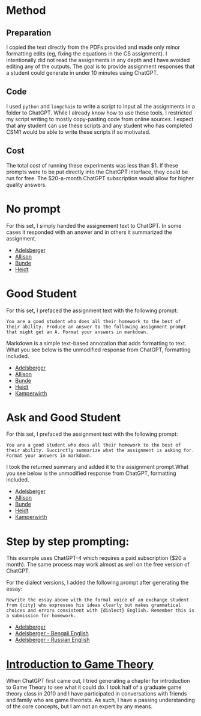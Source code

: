 # Method

## Preparation
I copied the text directly from the PDFs provided and made only minor formatting edits (eg, fixing the equations in the CS assignment). I intentionally did not read the assignments in any depth and I have avoided editing any of the outputs. The goal is to provide assignment responses that a student could generate in under 10 minutes using ChatGPT.

## Code
I used `python` and `langchain` to write a script to input all the assignments in a folder to ChatGPT. While I already know how to use these tools, I restricted my script writing to mostly copy-pasting code from online sources. I expect that any student can use these scripts and any student who has completed CS141 would be able to write these scripts if so motivated.

## Cost
The total cost of running these experiments was less than $1. If these prompts were to be put directly into the ChatGPT interface, they could be run for free. The $20-a-month ChatGPT subscription would allow for higher quality answers.

# No prompt
For this set, I simply handed the assignement text to ChatGPT. In some cases it responded with an answer and in others it summarized the assignment.
* [Adelsberger](example/adelsberger.md)
* [Allison](example/allison.md)
* [Bunde](example/bunde.md)
* [Heidt](example/heidt.md)

# Good Student
For this set, I prefaced the assignment text with the following prompt:

```
You are a good student who does all their homework to the best of their ability. Produce an answer to the following assignment prompt that might get an A. Format your answers in markdown.
```

Markdown is a simple text-based annotation that adds formatting to text. What you see below is the unmodified response from ChatGPT, formatting included.

* [Adelsberger](example/adelsberger.md)
* [Allison](example/allison.md)
* [Bunde](example/bunde.md)
* [Heidt](example/heidt.md)
* [Kamperwirth](example/Kamperwirth.md)

# Ask and Good Student
For this set, I prefaced the assignment text with the following prompt:

```
You are a good student who does all their homework to the best of their ability. Succinctly summarize what the assignment is asking for. Format your answers in markdown.
```

I took the returned summary and added it to the assignment prompt.What you see below is the unmodified response from ChatGPT, formatting included.

* [Adelsberger](ask/adelsberger.md)
* [Allison](ask/allison.md)
* [Bunde](ask/bunde.md)
* [Heidt](ask/heidt.md)
* [Kamperwirth](ask/Kamperwirth.md)

# Step by step prompting:
This example uses ChatGPT-4 which requires a paid subscription ($20 a month). The same process may work almost as well on the free version of ChatGPT.

For the dialect versions, I added the following prompt after generating the essay:

```
Rewrite the essay above with the formal voice of an exchange student from {city} who expresses his ideas clearly but makes grammatical choices and errors consistent with {dialect} English. Remember this is a submission for homework.
```

* [Adelsberger](https://chat.openai.com/share/4b463f65-5fbf-4fae-8345-b18a72e1b592)
* [Adelsberger - Bengali English](prompts/bengali_english.md)
* [Adelsberger - Russian English](prompts/russian_english.md)

# [Introduction to Game Theory](game_theory.md)

When ChatGPT first came out, I tried generating a chapter for introduction to Game Theory to see what it could do. I took half of a graduate game theory class in 2010 and I have participated in conversations with friends and family who are game theorists. As such, I have a passing understanding of the core concepts, but I am not an expert by any means.